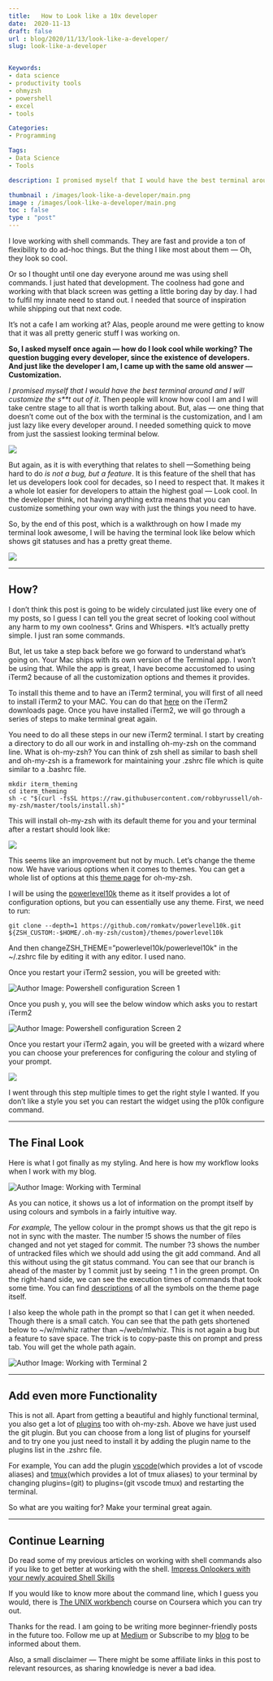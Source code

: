 ```yaml
---
title:   How to Look like a 10x developer
date:  2020-11-13
draft: false
url : blog/2020/11/13/look-like-a-developer/
slug: look-like-a-developer


Keywords:
- data science
- productivity tools
- ohmyzsh
- powershell
- excel
- tools

Categories:
- Programming

Tags:
- Data Science
- Tools

description: I promised myself that I would have the best terminal around and I will customize the shit out of it. Then people will know how cool I am and I will take centre stage to all that is worth talking about. But, alas — one thing that doesn’t come out of the box with the terminal is the customization, and I am just lazy like every developer around. I needed something quick to move from just the sassiest looking terminal below

thumbnail : /images/look-like-a-developer/main.png
image : /images/look-like-a-developer/main.png
toc : false
type : "post"
---
```



I love working with shell commands. They are fast and provide a ton of flexibility to do ad-hoc things. But the thing I like most about them — Oh, they look so cool.

Or so I thought until one day everyone around me was using shell commands. I just hated that development. The coolness had gone and working with that black screen was getting a little boring day by day. I had to fulfil my innate need to stand out. I needed that source of inspiration while shipping out that next code.

It’s not a cafe I am working at? Alas, people around me were getting to know that it was all pretty generic stuff I was working on.

**So, I asked myself once again — how do I look cool while working? **The question bugging every developer, since the existence of developers. And just like the developer I am, I came up with the same old answer —** Customization.**

*I promised myself that I would have the best terminal around and I will customize the s**t out of it*. Then people will know how cool I am and I will take centre stage to all that is worth talking about. But, alas — one thing that doesn’t come out of the box with the terminal is the customization, and I am just lazy like every developer around. I needed something quick to move from just the sassiest looking terminal below.

![](/images/look-like-a-developer/0.png)

But again, as it is with everything that relates to shell —Something being hard to do *is not a bug, but a feature*. It is this feature of the shell that has let us developers look cool for decades, so I need to respect that. It makes it a whole lot easier for developers to attain the highest goal — Look cool. In the developer think, not having anything extra means that you can customize something your own way with just the things you need to have.

So, by the end of this post, which is a walkthrough on how I made my terminal look awesome, I will be having the terminal look like below which shows git statuses and has a pretty great theme.

![](/images/look-like-a-developer/1.png)

---
## How?

I don’t think this post is going to be widely circulated just like every one of my posts, so I guess I can tell you the great secret of looking cool without any harm to my own coolness*. Grins and Whispers. *It’s actually pretty simple. I just ran some commands.

But, let us take a step back before we go forward to understand what’s going on. Your Mac ships with its own version of the Terminal app. I won’t be using that. While the app is great, I have become accustomed to using iTerm2 because of all the customization options and themes it provides.

To install this theme and to have an iTerm2 terminal, you will first of all need to install iTerm2 to your MAC. You can do that [here](https://www.iterm2.com/downloads.html) on the iTerm2 downloads page. Once you have installed iTerm2, we will go through a series of steps to make terminal great again.

You need to do all these steps in our new iTerm2 terminal. I start by creating a directory to do all our work in and installing oh-my-zsh on the command line. What is oh-my-zsh? You can think of zsh shell as similar to bash shell and oh-my-zsh is a framework for maintaining your .zshrc file which is quite similar to a .bashrc file.

    mkdir iterm_theming
    cd iterm_theming
    sh -c "$(curl -fsSL https://raw.githubusercontent.com/robbyrussell/oh-my-zsh/master/tools/install.sh)"

This will install oh-my-zsh with its default theme for you and your terminal after a restart should look like:

![](/images/look-like-a-developer/2.png)

This seems like an improvement but not by much. Let’s change the theme now. We have various options when it comes to themes. You can get a whole list of options at this [theme page](https://github.com/ohmyzsh/ohmyzsh/wiki/Themes) for oh-my-zsh.

I will be using the [powerlevel10k](https://github.com/romkatv/powerlevel10k) theme as it itself provides a lot of configuration options, but you can essentially use any theme. First, we need to run:

    git clone --depth=1 https://github.com/romkatv/powerlevel10k.git ${ZSH_CUSTOM:-$HOME/.oh-my-zsh/custom}/themes/powerlevel10k

And then changeZSH_THEME=”powerlevel10k/powerlevel10k" in the ~/.zshrc file by editing it with any editor. I used nano.

Once you restart your iTerm2 session, you will be greeted with:

![Author Image: Powershell configuration Screen 1](/images/look-like-a-developer/3.png "Author Image: Powershell configuration Screen 1")

Once you push y, you will see the below window which asks you to restart iTerm2

![Author Image: Powershell configuration Screen 2](/images/look-like-a-developer/4.png "Author Image: Powershell configuration Screen 2")

Once you restart your iTerm2 again, you will be greeted with a wizard where you can choose your preferences for configuring the colour and styling of your prompt.

![](/images/look-like-a-developer/5.gif)

I went through this step multiple times to get the right style I wanted. If you don’t like a style you set you can restart the widget using the p10k configure command.

---
## The Final Look

Here is what I got finally as my styling. And here is how my workflow looks when I work with my blog.

![Author Image: Working with Terminal](/images/look-like-a-developer/6.png "Author Image: Working with Terminal")

As you can notice, it shows us a lot of information on the prompt itself by using colours and symbols in a fairly intuitive way.

*For example,* The yellow colour in the prompt shows us that the git repo is not in sync with the master. The number !5 shows the number of files changed and not yet staged for commit. The number ?3 shows the number of untracked files which we should add using the git add command. And all this without using the git status command. You can see that our branch is ahead of the master by 1 commit just by seeing ⇡1 in the green prompt. On the right-hand side, we can see the execution times of commands that took some time. You can find [descriptions](https://github.com/romkatv/powerlevel10k#what-do-different-symbols-in-git-status-mean) of all the symbols on the theme page itself.

I also keep the whole path in the prompt so that I can get it when needed. Though there is a small catch. You can see that the path gets shortened below to ~/w/mlwhiz rather than ~/web/mlwhiz. This is not again a bug but a feature to save space. The trick is to copy-paste this on prompt and press tab. You will get the whole path again.

![Author Image: Working with Terminal 2](/images/look-like-a-developer/7.png "Author Image: Working with Terminal 2")

---

## Add even more Functionality

This is not all. Apart from getting a beautiful and highly functional terminal, you also get a lot of [plugins](https://github.com/ohmyzsh/ohmyzsh/wiki/Plugins) too with oh-my-zsh. Above we have just used the git plugin. But you can choose from a long list of plugins for yourself and to try one you just need to install it by adding the plugin name to the plugins list in the .zshrc file.

For example, You can add the plugin [vscode](https://github.com/ohmyzsh/ohmyzsh/tree/master/plugins/vscode)(which provides a lot of vscode aliases) and [tmux](https://github.com/ohmyzsh/ohmyzsh/tree/master/plugins/tmux)(which provides a lot of tmux aliases) to your terminal by changing plugins=(git) to plugins=(git vscode tmux) and restarting the terminal.

So what are you waiting for? Make your terminal great again.

---

## Continue Learning

Do read some of my previous articles on working with shell commands also if you like to get better at working with the shell.
[Impress Onlookers with your newly acquired Shell Skills](https://towardsdatascience.com/impress-onlookers-with-your-newly-acquired-shell-skills-a02effb420c2)

If you would like to know more about the command line, which I guess you would, there is [The UNIX workbench](https://coursera.pxf.io/kj1N30) course on Coursera which you can try out.

Thanks for the read. I am going to be writing more beginner-friendly posts in the future too. Follow me up at [Medium](https://mlwhiz.medium.com/?source=post_page---------------------------) or Subscribe to my [blog](https://mlwhiz.ck.page/a9b8bda70c) to be informed about them.

Also, a small disclaimer — There might be some affiliate links in this post to relevant resources, as sharing knowledge is never a bad idea.
